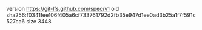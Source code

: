 version https://git-lfs.github.com/spec/v1
oid sha256:f0341fee106f405a6cf733761792d2fb35e947d1ee0ad3b25a1f7f591c527ca6
size 3448

